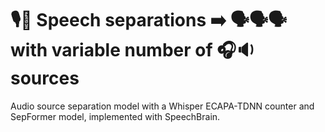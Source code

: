 # 🎙️🔀 Speech separations ➡️ 🗣️🗣️🗣️ with variable number of 🎧🔉 sources
Audio source separation model with a Whisper ECAPA-TDNN  counter and SepFormer model, implemented with SpeechBrain.

